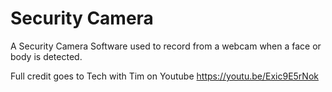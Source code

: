 # Security Camera
 A Security Camera Software used to record from a webcam when a face or body is detected.


Full credit goes to Tech with Tim on Youtube https://youtu.be/Exic9E5rNok